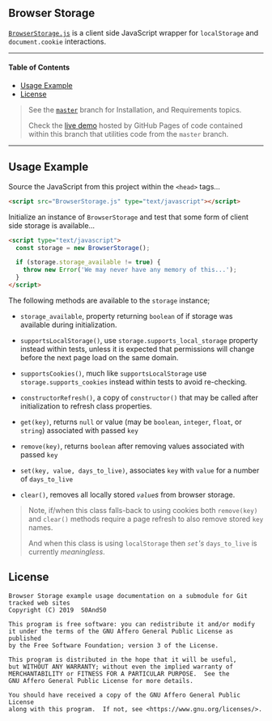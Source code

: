 ## Browser Storage


[`BrowserStorage.js`][branch__master__browser_storage] is a client side JavaScript wrapper for `localStorage` and `document.cookie` interactions.


------


#### Table of Contents


- [Usage Example](#usage-example)
- [License](#license)


> See the [`master`][branch__master] branch for Installation, and Requirements topics.
>
> Check the [live demo][live_demo] hosted by GitHub Pages of code contained within this branch that utilities code from the `master` branch.


------


## Usage Example


Source the JavaScript from this project within the `<head>` tags...


```html
<script src="BrowserStorage.js" type="text/javascript"></script>
```


Initialize an instance of `BrowserStorage` and test that some form of client side storage is available...


```html
<script type="text/javascript">
  const storage = new BrowserStorage();

  if (storage.storage_available != true) {
    throw new Error('We may never have any memory of this...');
  }
</script>
```


The following methods are available to the `storage` instance;


- `storage_available`, property returning `boolean` of if storage was available during initialization.

- `supportsLocalStorage()`, use `storage.supports_local_storage` property instead within tests, unless it is expected that permissions will change before the next page load on the same domain.

- `supportsCookies()`, much like `supportsLocalStorage` use `storage.supports_cookies` instead within tests to avoid re-checking.

- `constructorRefresh()`, a copy of `constructor()` that may be called after initialization to refresh class properties.

- `get(key)`, returns `null` or value (may be `boolean`, `integer`, `float`, or `string`) associated with passed `key`

- `remove(key)`, returns `boolean` after removing values associated with passed `key`

- `set(key, value, days_to_live)`, associates `key` with `value` for a number of `days_to_live`

- `clear()`, removes all locally stored _`value`s_ from browser storage.


> Note, if/when this class falls-back to using cookies both `remove(key)` and `clear()` methods require a page refresh to also remove stored `key` names.
>
> And when this class is using `localStorage` then _`set`'s_ `days_to_live` is currently _meaningless_.


## License


```
Browser Storage example usage documentation on a submodule for Git tracked web sites
Copyright (C) 2019  S0AndS0

This program is free software: you can redistribute it and/or modify
it under the terms of the GNU Affero General Public License as published
by the Free Software Foundation; version 3 of the License.

This program is distributed in the hope that it will be useful,
but WITHOUT ANY WARRANTY; without even the implied warranty of
MERCHANTABILITY or FITNESS FOR A PARTICULAR PURPOSE.  See the
GNU Affero General Public License for more details.

You should have received a copy of the GNU Affero General Public License
along with this program.  If not, see <https://www.gnu.org/licenses/>.
```



[branch__master]: https://github.com/javascript-utilities/browser-storage/
[branch__master__browser_storage]: https://github.com/javascript-utilities/browser-storage/blob/master/BrowserStorage.js


[live_demo]: https://javascript-utilities.github.io/browser-storage/index.html

